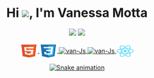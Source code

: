 <h1 align="center">Hi <img src="https://raw.githubusercontent.com/kaueMarques/kaueMarques/master/hi.gif" width="30px">, I'm Vanessa Motta</h1>
<div align="center">
  <img height="150em" src="https://github-readme-stats.vercel.app/api?username=vanessafmotta&show_icons=true&theme=bear&include_all_commits=true&count_private=true"/>
  <a href="https://github.com/vanessafmotta">
  <img height="150em" src="https://github-readme-stats.vercel.app/api/top-langs/?username=vanessafmotta&layout=compact&langs_count=7&theme=bear"/>
  
</div>
<div align="center"><br>
  <img align="center" alt="van-HTML" height="30" width="40" src="https://raw.githubusercontent.com/devicons/devicon/master/icons/html5/html5-original.svg">
  <img align="center" alt="van-CSS" height="30" width="40" src="https://raw.githubusercontent.com/devicons/devicon/master/icons/css3/css3-original.svg">
  <img align="center" alt="van-Js" height="30" width="40" src="https://raw.githubusercontent.com/devicons/devicon/master/">
  <img align="center" alt="van-Js" height="30" width="40" src="https://cdn.jsdelivr.net/gh/devicons/devicon/icons/nodejs/nodejs-original-wordmark.svg">
  <img align="center" alt="van-React" height="30" width="40" src="https://raw.githubusercontent.com/devicons/devicon/master/icons/react/react-original.svg">
  
</div>

<div align="center"> 

 
  ![Snake animation](https://github.com/vanessafmotta/vanessafmotta/blob/output/github-contribution-grid-snake.svg)
 
</div>
